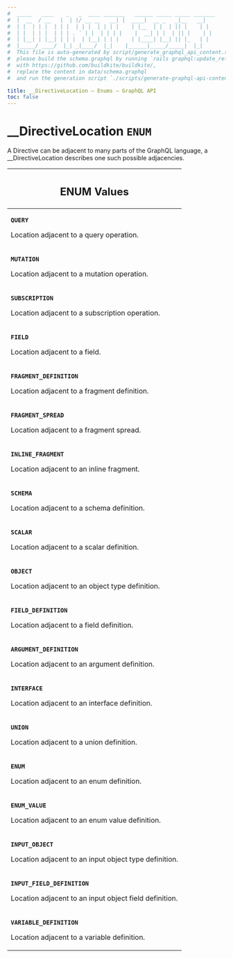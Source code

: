 ```yaml
---
#  _____   ____    _   _  ____ _______   ______ _____ _____ _______
#  |  __  / __   |  | |/ __ __   __| |  ____|  __ _   _|__   __|
#  | |  | | |  | | |  | | |  | | | |    | |__  | |  | || |    | |
#  | |  | | |  | | | . ` | |  | | | |    |  __| | |  | || |    | |
#  | |__| | |__| | | |  | |__| | | |    | |____| |__| || |_   | |
#  |_____/ ____/  |_| _|____/  |_|    |______|_____/_____|  |_|
#  This file is auto-generated by script/generate_graphql_api_content.sh,
#  please build the schema.graphql by running `rails graphql:update_reference_schema`
#  with https://github.com/buildkite/buildkite/,
#  replace the content in data/schema.graphql
#  and run the generation script `./scripts/generate-graphql-api-content.sh`.

title: __DirectiveLocation – Enums – GraphQL API
toc: false
---
```

<!-- vale off -->
<h1 class="has-pills" data-algolia-exclude>
  __DirectiveLocation
  <span class="pill pill--enum pill--normal-case pill--large"><code>ENUM</code></span>
</h1>
<!-- vale on -->
<!-- vale off -->

A Directive can be adjacent to many parts of the GraphQL language, a __DirectiveLocation describes one such possible adjacencies.









<table class="responsive-table responsive-table--single-column-rows">
  <thead>
    <th>
      <h2 data-algolia-exclude>ENUM Values</h2>
    </th>
  </thead>
  <tbody>
    <tr><td><p><strong><code>QUERY</code></strong></p><p>Location adjacent to a query operation.</p></td></tr><tr><td><p><strong><code>MUTATION</code></strong></p><p>Location adjacent to a mutation operation.</p></td></tr><tr><td><p><strong><code>SUBSCRIPTION</code></strong></p><p>Location adjacent to a subscription operation.</p></td></tr><tr><td><p><strong><code>FIELD</code></strong></p><p>Location adjacent to a field.</p></td></tr><tr><td><p><strong><code>FRAGMENT_DEFINITION</code></strong></p><p>Location adjacent to a fragment definition.</p></td></tr><tr><td><p><strong><code>FRAGMENT_SPREAD</code></strong></p><p>Location adjacent to a fragment spread.</p></td></tr><tr><td><p><strong><code>INLINE_FRAGMENT</code></strong></p><p>Location adjacent to an inline fragment.</p></td></tr><tr><td><p><strong><code>SCHEMA</code></strong></p><p>Location adjacent to a schema definition.</p></td></tr><tr><td><p><strong><code>SCALAR</code></strong></p><p>Location adjacent to a scalar definition.</p></td></tr><tr><td><p><strong><code>OBJECT</code></strong></p><p>Location adjacent to an object type definition.</p></td></tr><tr><td><p><strong><code>FIELD_DEFINITION</code></strong></p><p>Location adjacent to a field definition.</p></td></tr><tr><td><p><strong><code>ARGUMENT_DEFINITION</code></strong></p><p>Location adjacent to an argument definition.</p></td></tr><tr><td><p><strong><code>INTERFACE</code></strong></p><p>Location adjacent to an interface definition.</p></td></tr><tr><td><p><strong><code>UNION</code></strong></p><p>Location adjacent to a union definition.</p></td></tr><tr><td><p><strong><code>ENUM</code></strong></p><p>Location adjacent to an enum definition.</p></td></tr><tr><td><p><strong><code>ENUM_VALUE</code></strong></p><p>Location adjacent to an enum value definition.</p></td></tr><tr><td><p><strong><code>INPUT_OBJECT</code></strong></p><p>Location adjacent to an input object type definition.</p></td></tr><tr><td><p><strong><code>INPUT_FIELD_DEFINITION</code></strong></p><p>Location adjacent to an input object field definition.</p></td></tr><tr><td><p><strong><code>VARIABLE_DEFINITION</code></strong></p><p>Location adjacent to a variable definition.</p></td></tr>
  </tbody>
</table>

<!-- vale on -->
